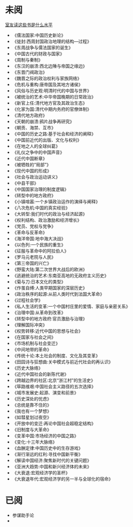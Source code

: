 # 未阅

[室友读这些书是什么水平](https://www.zhihu.com/question/617130762/answer/3222610942)  

- 《儒法国家:中国历史新论》
- 《徙封:西周封国政治地理的结构—过程》
- 《东周战争与儒法国家的诞生》
- 《中国古代的财政与国家》
- 《周制与秦制》
- 《东汉的崩溃:西北边陲与帝国之缘边》
- 《东晋门阀政治》
- 《魏晋之际的政治权利与家族网络》
- 《危机与重构:唐帝国及其地方诸侯》
- 《风俗与历史观:明清时代的中国与世界》
- 《被统治的艺术:中华帝国晚期的日常政治》
- 《新官上任:清代地方官及其政治生态》
- 《化家为国:清代中期内务府的官僚体制》
- 《清代地方政府》
- 《天朝的崩溃:鸦片战争再研究》
- 《朝贡、海禁、互市》
- 《中国的历史之路:基于社会和经济的阐释》
- 《中国前近代的出版、文化与权利》
- 《在地之人的全球纠葛》
- 《礼仪之争中的中国声音》
- 《近代中国断章》
- 《被牺牲的“局部”》
- 《现代中国的形成》
- 《社会与政治运动讲义》
- 《中县干部》
- 《中国国家治理的制度逻辑》
- 《转型中的地方政府》
- 《小镇喧嚣:一个乡镇政治运作的演绎与阐释》
- 《八次危机:中国的真实经验》
- 《大转型:我们时代的政治与经济起源》
- 《权利结构、政治激励和经济增长》
- 《党员、党权与党争》
- 《革命与反革命》
- 《海洋帝国:地中海大决战》
- 《以色列:一个民族的重生》
- 《征服与革命中的阿拉伯人》
- 《罗马元老院与人民》
- 《第三帝国的兴亡》
- 《野蛮大陆:第二次世界大战后的欧洲》
- 《逃避统治的艺术:东南亚高地的无政府主义历史》
- 《菊与刀:日本文化的类型》
- 《作茧自缚:人类早期国家的深层历史》
- 《政治秩序的起源:从前人类时代到法国大革命》
- 《过程社会学》
- 《私人生活的变革:一个中国村庄里的爱情、家庭与亲密关系》
- 《治理中国:从革命到改革》
- 《转型中的地方政府:官员激励与治理》
- 《理解国际冲突》
- 《权势转移:近代中国的思想与社会》
- 《在国家与社会之间》
- 《市场机制与社会变迁》
- 《中间地带的革命》
- 《传统十论:本土社会的制度、文化及其变革》
- 《田园诗与狂想曲:关中模式与前近代社会的再认识》
- 《历史大脉络》
- 《近代中国社会的新陈代谢》
- 《跨越边界的社区:北京“浙江村”的生活史》
- 《筚路维艰:中国社会主义路径的五次选择》
- 《城市发展史:起源、演变和前景》
- 《历史深处的忧虑》
- 《总统是靠不住的》
- 《我也有一个梦想》
- 《如彗星划过夜空》
- 《开放中的变迁:再论中国社会超稳定结构》
- 《旧制度与大革命》
- 《变革中国:市场经济的中国之路》
- 《变化:十三年大脉络》
- 《血酬定律:中国历史中的生存游戏》
- 《渐行渐远的红利:寻找中国新平衡》
- 《解读中国经济:聚焦新时代的关键问题》
- 《亚洲大趋势:中国和新兴经济体的未来》
- 《大衰退:宏观经济学的圣杯》
- 《大衰退年代:宏观经济学的另一半与全球化的宿命》

# 已阅

- 参谋助手论
- 
